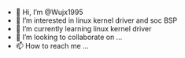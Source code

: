 - 👋 Hi, I’m @Wujx1995
- 👀 I’m interested in linux kernel driver and soc BSP
- 🌱 I’m currently learning  linux kernel driver
- 💞️ I’m looking to collaborate on ...
- 📫 How to reach me ...

<!---
Wujx1995/Wujx1995 is a ✨ special ✨ repository because its `README.md` (this file) appears on your GitHub profile.
You can click the Preview link to take a look at your changes.
--->
